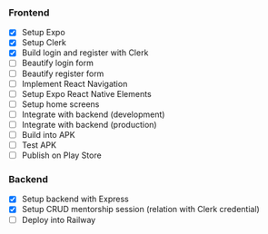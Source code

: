 ### Frontend

- [x] Setup Expo
- [x] Setup Clerk
- [x] Build login and register with Clerk
- [ ] Beautify login form
- [ ] Beautify register form
- [ ] Implement React Navigation
- [ ] Setup Expo React Native Elements
- [ ] Setup home screens
- [ ] Integrate with backend (development)
- [ ] Integrate with backend (production)
- [ ] Build into APK
- [ ] Test APK
- [ ] Publish on Play Store

### Backend

- [x] Setup backend with Express
- [x] Setup CRUD mentorship session (relation with Clerk credential)
- [ ] Deploy into Railway
